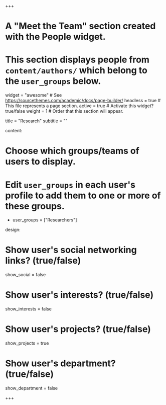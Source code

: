 +++
# A "Meet the Team" section created with the People widget.
# This section displays people from `content/authors/` which belong to the `user_groups` below.

widget = "awesome"  # See https://sourcethemes.com/academic/docs/page-builder/
headless = true  # This file represents a page section.
active = true  # Activate this widget? true/false
weight = 1  # Order that this section will appear.

title = "Research"
subtitle = ""

content:
  # Choose which groups/teams of users to display.
  #   Edit `user_groups` in each user's profile to add them to one or more of these groups.
- user_groups = ["Researchers"]

design:
  # Show user's social networking links? (true/false)
  show_social = false

  # Show user's interests? (true/false)
  show_interests = false

  # Show user's projects? (true/false)
  show_projects = true

  # Show user's department? (true/false)
  show_department = false

<!-- design.background:
  Apply a background color, gradient, or image.
  Uncomment (by removing `#`) an option to apply it.
  Choose a light or dark text color by setting `text_color_light`.
  Any HTML color name or Hex value is valid.
  
  Background color.
  color = "navy"
  
  Background gradient.
  gradient_start = "DeepSkyBlue"
  gradient_end = "SkyBlue"
  
  Background image.
  image = "background.jpg"  # Name of image in `static/media/`.
  image_darken = 0.6  # Darken the image? Range 0-1 where 0 is transparent and 1 is opaque.

  Text color (true=light or false=dark).
  text_color_light = true   -->
  
<!-- [advanced]
 # Custom CSS. 
 css_style = ""
 
 # CSS class.
 css_class = "" -->
+++